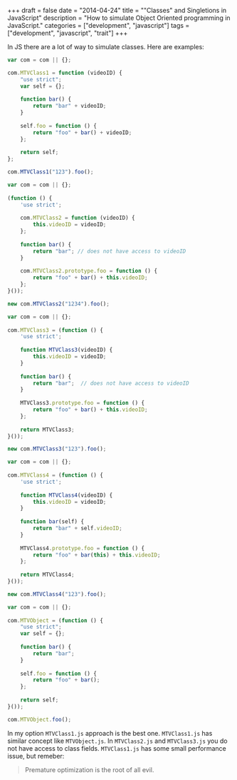 +++
draft = false
date = "2014-04-24"
title = "\"Classes\" and Singletions in JavaScript"
description = "How to simulate Object Oriented programming in JavaScript."
categories = ["development", "javascript"]
tags = ["development", "javascript", "trait"]
+++

In JS there are a lot of way to simulate classes. Here are examples:

```javascript
var com = com || {};

com.MTVClass1 = function (videoID) {
    "use strict";
    var self = {};
 
    function bar() {
        return "bar" + videoID;
    }
 
    self.foo = function () {
        return "foo" + bar() + videoID;
    };
 
    return self;
};

com.MTVClass1("123").foo();
```

```javascript
var com = com || {};
 
(function () {
    'use strict';
 
    com.MTVClass2 = function (videoID) {
        this.videoID = videoID;
    };
 
    function bar() {
        return "bar"; // does not have access to videoID
    }
 
    com.MTVClass2.prototype.foo = function () {
        return "foo" + bar() + this.videoID;
    };
}());

new com.MTVClass2("1234").foo();
```

```javascript
var com = com || {};
 
com.MTVClass3 = (function () {
    'use strict';
 
    function MTVClass3(videoID) {
        this.videoID = videoID;
    }
 
    function bar() {
        return "bar";  // does not have access to videoID
    }
 
    MTVClass3.prototype.foo = function () {
        return "foo" + bar() + this.videoID;
    };
 
    return MTVClass3;
}());

new com.MTVClass3("123").foo();
```

```javascript
var com = com || {};
 
com.MTVClass4 = (function () {
    'use strict';
 
    function MTVClass4(videoID) {
        this.videoID = videoID;
    }
 
    function bar(self) {
        return "bar" + self.videoID;
    }
 
    MTVClass4.prototype.foo = function () {
        return "foo" + bar(this) + this.videoID;
    };
 
    return MTVClass4;
}());

new com.MTVClass4("123").foo();
```

```javascript
var com = com || {};
 
com.MTVObject = (function () {
    "use strict";
    var self = {};
 
    function bar() {
        return "bar";
    }
 
    self.foo = function () {
        return "foo" + bar();
    };
 
    return self;
}());

com.MTVObject.foo();
```

In my option `MTVClass1.js` approach is the best one. `MTVClass1.js` has similar concept like `MTVObject.js`. In `MTVClass2.js` and `MTVClass3.js` you do not have access to class fields. `MTVClass1.js` has some small performance issue, but remeber:

> Premature optimization is the root of all evil.